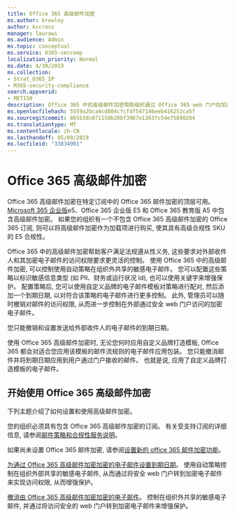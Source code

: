 ```yaml
---
title: Office 365 高级邮件加密
ms.author: krowley
author: kccross
manager: laurawi
ms.audience: Admin
ms.topic: conceptual
ms.service: O365-seccomp
localization_priority: Normal
ms.date: 4/30/2019
ms.collection:
- Strat_O365_IP
- M365-security-compliance
search.appverid:
- MET150
description: Office 365 中的高级邮件加密帮助组织通过 Office 365 web 门户向加密电子邮件过期并撤销访问权限, 从而帮助组织满足其合规性义务。
ms.openlocfilehash: 5559a2bca4cd804cfcfdf547146eeb416252ca5f
ms.sourcegitcommit: 865b3dc071150b20bf3967e1263fc54e75898284
ms.translationtype: MT
ms.contentlocale: zh-CN
ms.lasthandoff: 05/09/2019
ms.locfileid: "33834901"
---
```

# <a name="office-365-advanced-message-encryption"></a>Office 365 高级邮件加密

Office 365 高级邮件加密在特定订阅中的 Office 365 邮件加密的顶层可用。 [Microsoft 365 企业版](https://www.microsoft.com/microsoft-365/enterprise/home)e5、Office 365 企业版 E5 和 Office 365 教育版 A5 中包含高级邮件加密。 如果您的组织有一个不包含 Office 365 高级邮件加密的 Office 365 订阅, 则可以将高级邮件加密作为加载项进行购买, 使其具有高级合规性 SKU 的 E5 合规性。

Office 365 中的高级邮件加密帮助客户满足法规遵从性义务, 这些要求对外部收件人和其加密电子邮件的访问权限要求更灵活的控制。 使用 Office 365 中的高级邮件加密, 可以控制使用自动策略在组织外共享的敏感电子邮件。 您可以配置这些策略以标识敏感信息类型 (如 PII、财务或运行状况 Id), 也可以使用关键字来增强保护。 配置策略后, 您可以使用自定义品牌的电子邮件模板对策略进行配对, 然后添加一个到期日期, 以对符合该策略的电子邮件进行更多控制。 此外, 管理员可以随时撤销对邮件的访问权限, 从而进一步控制在外部通过安全 web 门户访问的加密电子邮件。

您只能撤销和设置发送给外部收件人的电子邮件的到期日期。

使用 Office 365 高级邮件加密时, 无论您何时应用自定义品牌打造模板, Office 365 都会对适合您应用该模板的邮件流规则的电子邮件应用包装。 您只能撤消邮件并将到期日期应用到用户通过门户接收的邮件。 也就是说, 应用了自定义品牌打造模板的电子邮件。

## <a name="get-started-with-office-365-advanced-message-encryption"></a>开始使用 Office 365 高级邮件加密

下列主题介绍了如何设置和使用高级邮件加密。

您的组织必须具有包含 Office 365 高级邮件加密的订阅。 有关受支持订阅的详细信息, 请参阅[邮件策略和合规性服务说明](https://docs.microsoft.com/en-us/office365/servicedescriptions/exchange-online-service-description/message-policy-and-compliance)。

如果尚未设置 Office 365 邮件加密, 请参阅[设置新的 office 365 邮件加密功能](set-up-new-message-encryption-capabilities.md)。

[为通过 Office 365 高级邮件加密加密的电子邮件设置到期日期](ome-advanced-expiration.md)。 使用自动策略控制在组织外部共享的敏感电子邮件, 从而通过将安全 web 门户转到加密电子邮件来实现访问权限, 从而增强保护。

[撤消由 Office 365 高级邮件加密加密的电子邮件](revoke-ome-encrypted-mail.md)。 控制在组织外共享的敏感电子邮件, 并通过将访问安全的 web 门户转到加密电子邮件来增强保护。  